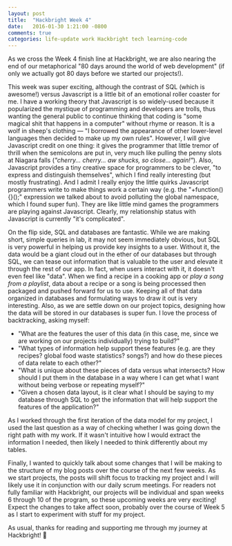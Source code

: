 ```yaml
---
layout: post
title:  "Hackbright Week 4"
date:   2016-01-30 1:21:00 -0800
comments: true
categories: life-update work Hackbright tech learning-code
---
```

As we cross the Week 4 finish line at Hackbright, we are also nearing the end of our metaphorical "80 days around the world of web development" (if only we actually got 80 days before we started our projects!).

This week was super exciting, although the contrast of SQL (which is awesome!) versus Javascript is a little bit of an emotional roller coaster for me. I have a working theory that Javascript is so widely-used because it popularized the mystique of programming and developers are trolls, thus wanting the general public to continue thinking that coding is "some magical shit that happens in a computer" without rhyme or reason. It is a wolf in sheep's clothing — "I borrowed the appearance of other lower-level languages then decided to make up my own rules". However, I will give Javascript credit on one thing: it gives the programmer that little tremor of thrill when the semicolons are put in, very much like pulling the penny slots at Niagara falls (*"cherry... cherry... aw shucks, so close... again!"*). Also, Javascript provides a tiny creative space for programmers to be clever, "to express and distinguish themselves", which I find really interesting (but mostly frustrating). And I admit I really enjoy the little quirks Javascript programmers write to make things work a certain way (e.g. the "+function() {}();" expression we talked about to avoid polluting the global namespace, which I found super fun). They are like little mind games the programmers are playing against Javascript. Clearly, my relationship status with Javascript is currently "it's complicated".

On the flip side, SQL and databases are fantastic. While we are making short, simple queries in lab, it may not seem immediately obvious, but SQL is very powerful in helping us provide key insights to a user. Without it, the data would be a giant cloud out in the ether of our databases but through SQL, we can tease out information that is valuable to the user and elevate it through the rest of our app. In fact, when users interact with it, it doesn't even feel like "data". When we find a recipe in a cooking app or *play a song from a playlist*, data about a recipe or a song is being processed then packaged and pushed forward for us to use. Keeping all of that data organized in databases and formulating ways to draw it out is very interesting. Also, as we are settle down on our project topics, designing how the data will be stored in our databases is super fun. I love the process of backtracking, asking myself:

- "What are the features the user of this data (in this case, me, since we are working on our projects individually) trying to build?"
- "What types of information help support these features (e.g. are they recipes? global food waste statistics? songs?) and how do these pieces of data relate to each other?"
- "What is unique about these pieces of data versus what intersects? How should I put them in the database in a way where I can get what I want without being verbose or repeating myself?"
- "Given a chosen data layout, is it clear what I should be saying to my database through SQL to get the information that will help support the features of the application?"

As I worked through the first iteration of the data model for my project, I used the last question as a way of checking whether I was going down the right path with my work. If it wasn't intuitive how I would extract the information I needed, then likely I needed to think differently about my tables.

Finally, I wanted to quickly talk about some changes that I will be making to the structure of my blog posts over the course of the next few weeks. As we start projects, the posts will shift focus to tracking my project and I will likely use it in conjunction with our daily scrum meetings. For readers not fully familiar with Hackbright, our projects will be individual and span weeks 6 through 10 of the program, so these upcoming weeks are very exciting! Expect the changes to take affect soon, probably over the course of Week 5 as I start to experiment with stuff for my project.

As usual, thanks for reading and supporting me through my journey at Hackbright! &#129412;


